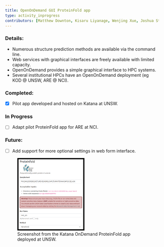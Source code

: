 ```yaml
---
title: OpenOnDemand GUI ProteinFold app
type: activity_inprogress
contributors: [Matthew Downton, Kisaru Liyanage, Wenjing Xue, Joshua Storm Caley, Keiran Rowell, Thomas Litfin]
---
```


### Details:

- Numerous structure prediction methods are available via the command line.
- Web services with graphical interfaces are freely available with limited capacity.
- OpenOnDemand provides a simple graphical interface to HPC systems. 
- Several institutional HPCs have an OpenOnDemand deployment (eg KOD @ UNSW, ARE @ NCI).

### Completed:
- [x] Pilot app developed and hosted on Katana at UNSW.

### In Progress
- [ ] Adapt pilot ProteinFold app for ARE at NCI.

### Future:
- [ ] Add support for more optional settings in web form interface.

<figure>
<img src= "images/activities/ood-proteinfold.png" alt="KOD-proteinfold" style="border: 4px solid black; width: 50%; height: 50%">
<figcaption> Screenshot from the Katana OnDemand ProteinFold app deployed at UNSW.</figcaption>
</figure>